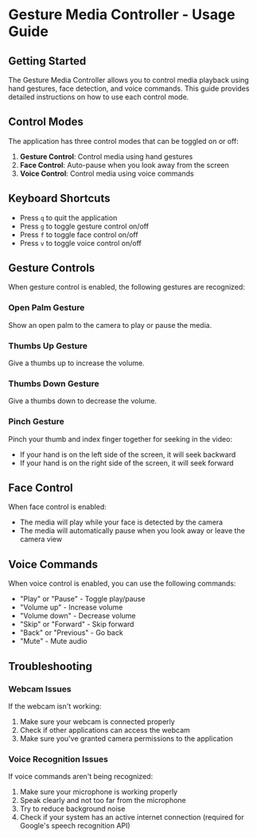 # Gesture Media Controller - Usage Guide

## Getting Started

The Gesture Media Controller allows you to control media playback using hand gestures, face detection, and voice commands. This guide provides detailed instructions on how to use each control mode.

## Control Modes

The application has three control modes that can be toggled on or off:

1. **Gesture Control**: Control media using hand gestures
2. **Face Control**: Auto-pause when you look away from the screen
3. **Voice Control**: Control media using voice commands

## Keyboard Shortcuts

- Press `q` to quit the application
- Press `g` to toggle gesture control on/off
- Press `f` to toggle face control on/off
- Press `v` to toggle voice control on/off

## Gesture Controls

When gesture control is enabled, the following gestures are recognized:

### Open Palm Gesture

Show an open palm to the camera to play or pause the media.

### Thumbs Up Gesture

Give a thumbs up to increase the volume.

### Thumbs Down Gesture

Give a thumbs down to decrease the volume.

### Pinch Gesture

Pinch your thumb and index finger together for seeking in the video:

- If your hand is on the left side of the screen, it will seek backward
- If your hand is on the right side of the screen, it will seek forward

## Face Control

When face control is enabled:

- The media will play while your face is detected by the camera
- The media will automatically pause when you look away or leave the camera view

## Voice Commands

When voice control is enabled, you can use the following commands:

- "Play" or "Pause" - Toggle play/pause
- "Volume up" - Increase volume
- "Volume down" - Decrease volume
- "Skip" or "Forward" - Skip forward
- "Back" or "Previous" - Go back
- "Mute" - Mute audio

## Troubleshooting

### Webcam Issues

If the webcam isn't working:

1. Make sure your webcam is connected properly
2. Check if other applications can access the webcam
3. Make sure you've granted camera permissions to the application

### Voice Recognition Issues

If voice commands aren't being recognized:

1. Make sure your microphone is working properly
2. Speak clearly and not too far from the microphone
3. Try to reduce background noise
4. Check if your system has an active internet connection (required for Google's speech recognition API)
